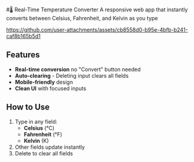 #🌡️ Real-Time Temperature Converter
A responsive web app that instantly converts between Celsius, Fahrenheit, and Kelvin as you type



https://github.com/user-attachments/assets/cb8558d0-b95e-4bfb-b241-caf8b165b5d1



## Features
- **Real-time conversion** no "Convert" button needed
- **Auto-clearing** - Deleting input clears all fields
- **Mobile-friendly** design
- **Clean UI** with focused inputs

## How to Use
1. Type in any field:
   - **Celsius** (°C)
   - **Fahrenheit** (°F)
   - **Kelvin** (K)
2. Other fields update instantly
3. Delete to clear all fields
